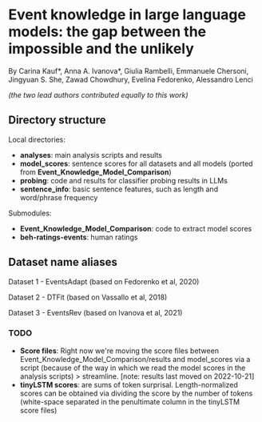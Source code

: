 # Event knowledge in large language models: the gap between the impossible and the unlikely

By Carina Kauf*, Anna A. Ivanova*, Giulia Rambelli, Emmanuele Chersoni, Jingyuan S. She, Zawad Chowdhury, Evelina Fedorenko, Alessandro Lenci

*(the two lead authors contributed equally to this work)*

## Directory structure

Local directories:
* **analyses**: main analysis scripts and results
* **model_scores**: sentence scores for all datasets and all models (ported from **Event_Knowledge_Model_Comparison**)
* **probing**: code and results for classifier probing results in LLMs
* **sentence_info**: basic sentence features, such as length and word/phrase frequency

Submodules:
* **Event_Knowledge_Model_Comparison**: code to extract model scores 
* **beh-ratings-events**: human ratings

## Dataset name aliases
Dataset 1 - EventsAdapt (based on Fedorenko et al, 2020)

Dataset 2 - DTFit (based on Vassallo et al, 2018)

Dataset 3 - EventsRev (based on Ivanova et al, 2021)

### TODO
* **Score files**: Right now we're moving the score files between Event_Knowledge_Model_Comparison/results and model_scores via a script (because of the way in which we read the model scores in the analysis scripts) > streamline. [note: results last moved on 2022-10-21]
* **tinyLSTM scores**: are sums of token surprisal. Length-normalized scores can be obtained via dividing the score by the number of tokens (white-space separated in the penultimate column in the tinyLSTM score files)
